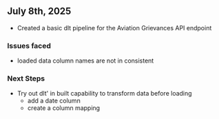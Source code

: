 ## July 8th, 2025
- Created a basic dlt pipeline for the Aviation Grievances API endpoint

### Issues faced
- loaded data column names are not in consistent

### Next Steps
- Try out dlt' in built capability to transform data before loading
    - add a date column
    - create a column mapping 